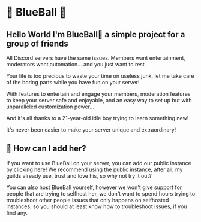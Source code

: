 # 🔵 BlueBall 🔵
## Hello World I'm BlueBall🔵 a simple project for a group of friends

All Discord servers have the same issues. Members want entertainment, moderators want automation... and you just want to rest.

Your life is too precious to waste your time on useless junk, let me take care of the boring parts while you have fun on your server!

With features to entertain and engage your members, moderation features to keep your server safe and enjoyable, and an easy way to set up but with unparalleled customization power...

And it's all thanks to a 21-year-old idle boy trying to learn something new!

It's never been easier to make your server unique and extraordinary!

## 🤔 How can I add her?
If you want to use BlueBall on your server, you can add our public instance by [clicking here](https://discord.com/api/oauth2/authorize?client_id=465855877623054336&permissions=8&scope=bot)! We recommend using the public instance, after all, my guilds already use, trust and love his, so why not try it out?

You can also host BlueBall yourself, however we won't give support for people that are trying to selfhost her, we don't want to spend hours trying to troubleshoot other people issues that only happens on selfhosted instances, so you should at least know how to troubleshoot issues, if you find any.
